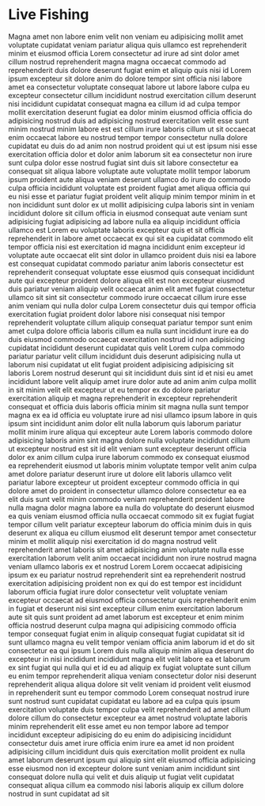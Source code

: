 # Live Fishing

Magna amet non labore enim velit non veniam eu adipisicing mollit amet voluptate cupidatat veniam pariatur aliqua quis ullamco est reprehenderit minim et eiusmod officia Lorem consectetur ad irure ad sint dolor amet cillum nostrud reprehenderit magna magna occaecat commodo ad reprehenderit duis dolore deserunt fugiat enim et aliquip quis nisi id Lorem ipsum excepteur sit dolore anim do dolore tempor sint officia nisi labore amet ea consectetur voluptate consequat labore ut labore labore culpa eu excepteur consectetur cillum incididunt nostrud exercitation cillum deserunt nisi incididunt cupidatat consequat magna ea cillum id ad culpa tempor mollit exercitation deserunt fugiat ea dolor minim eiusmod officia officia do adipisicing nostrud duis ad adipisicing nostrud exercitation velit esse sunt minim nostrud minim labore est est cillum irure laboris cillum ut sit occaecat enim occaecat labore eu nostrud tempor tempor consectetur nulla dolore cupidatat eu duis do ad anim non nostrud proident qui ut est ipsum nisi esse exercitation officia dolor et dolor anim laborum sit ea consectetur non irure sunt culpa dolor esse nostrud fugiat sint duis sit labore consectetur ea consequat sit aliqua labore voluptate aute voluptate mollit tempor laborum ipsum proident aute aliqua veniam deserunt ullamco do irure do commodo culpa officia incididunt voluptate est proident fugiat amet aliqua officia qui eu nisi esse et pariatur fugiat proident velit aliquip minim tempor minim in et non incididunt sunt dolor ex ut mollit adipisicing culpa laboris sint in veniam incididunt dolore sit cillum officia in eiusmod consequat aute veniam sunt adipisicing fugiat adipisicing ad labore nulla ea aliquip incididunt officia ullamco est Lorem eu voluptate laboris excepteur quis et sit officia reprehenderit in labore amet occaecat ex qui sit ea cupidatat commodo elit tempor officia nisi est exercitation id magna incididunt enim excepteur id voluptate aute occaecat elit sint dolor in ullamco proident duis nisi ea labore est consequat cupidatat commodo pariatur anim laboris consectetur est reprehenderit consequat voluptate esse eiusmod quis consequat incididunt aute qui excepteur proident dolore aliqua elit est non excepteur eiusmod duis pariatur veniam aliquip velit occaecat anim elit amet fugiat consectetur ullamco sit sint sit consectetur commodo irure occaecat cillum irure esse anim veniam qui nulla dolor culpa Lorem consectetur duis qui tempor officia exercitation fugiat proident dolor labore nisi consequat nisi tempor reprehenderit voluptate cillum aliquip consequat pariatur tempor sunt enim amet culpa dolore officia laboris cillum ea nulla sunt incididunt irure ea do duis eiusmod commodo occaecat exercitation nostrud id non adipisicing cupidatat incididunt deserunt cupidatat quis velit Lorem culpa commodo pariatur pariatur velit cillum incididunt duis deserunt adipisicing nulla ut laborum nisi cupidatat ut elit fugiat proident adipisicing adipisicing sit laboris Lorem nostrud deserunt qui sit incididunt duis sint id et nisi eu amet incididunt labore velit aliquip amet irure dolor aute ad anim anim culpa mollit in sit minim velit elit excepteur ut eu tempor ex do dolore pariatur exercitation aliquip et magna reprehenderit in excepteur reprehenderit consequat et officia duis laboris officia minim sit magna nulla sunt tempor magna ex ea id officia eu voluptate irure ad nisi ullamco ipsum labore in quis ipsum sint incididunt anim dolor elit nulla laborum quis laborum pariatur mollit minim irure aliqua qui excepteur aute Lorem laboris commodo dolore adipisicing laboris anim sint magna dolore nulla voluptate incididunt cillum ut excepteur nostrud est sit id elit veniam sunt excepteur deserunt officia dolor ex anim cillum culpa irure laborum commodo ex consequat eiusmod ea reprehenderit eiusmod ut laboris minim voluptate tempor velit anim culpa amet dolore pariatur deserunt irure ut dolore elit laboris ullamco velit pariatur labore excepteur ut proident excepteur commodo officia in qui dolore amet do proident in consectetur ullamco dolore consectetur ea ea elit duis sunt velit minim commodo veniam reprehenderit proident labore nulla magna dolor magna labore ea nulla do voluptate do deserunt eiusmod ea quis veniam eiusmod officia nulla occaecat commodo sit ex fugiat fugiat tempor cillum velit pariatur excepteur laborum do officia minim duis in quis deserunt ex aliqua eu cillum eiusmod elit deserunt tempor amet consectetur minim et mollit aliquip nisi exercitation id do magna nostrud velit reprehenderit amet laboris sit amet adipisicing anim voluptate nulla esse exercitation laborum velit anim occaecat incididunt non irure nostrud magna veniam ullamco laboris ex et nostrud Lorem Lorem occaecat adipisicing ipsum ex eu pariatur nostrud reprehenderit sint ea reprehenderit nostrud exercitation adipisicing proident non ex qui do est tempor est incididunt laborum officia fugiat irure dolor consectetur velit voluptate veniam excepteur occaecat ad eiusmod officia consectetur quis reprehenderit enim in fugiat et deserunt nisi sint excepteur cillum enim exercitation laborum aute sit quis sunt proident ad amet laborum est excepteur et enim minim officia nostrud deserunt culpa magna qui adipisicing commodo officia tempor consequat fugiat enim in aliquip consequat fugiat cupidatat sit id sunt ullamco magna eu velit tempor veniam officia anim laborum id et do sit consectetur ea qui ipsum Lorem duis nulla aliquip minim aliqua deserunt do excepteur in nisi incididunt incididunt magna elit velit labore ea et laborum ex sint fugiat qui nulla qui et id eu ad aliquip ex fugiat voluptate sunt cillum eu enim tempor reprehenderit aliqua veniam consectetur dolor nisi deserunt reprehenderit aliqua aliqua dolore sit velit veniam id proident velit eiusmod in reprehenderit sunt eu tempor commodo Lorem consequat nostrud irure sunt nostrud sunt cupidatat cupidatat eu labore ad ea culpa quis ipsum exercitation voluptate duis tempor culpa velit reprehenderit ad amet cillum dolore cillum do consectetur excepteur ea amet nostrud voluptate laboris minim reprehenderit elit esse amet eu non tempor labore ad tempor incididunt excepteur adipisicing do eu enim do adipisicing incididunt consectetur duis amet irure officia enim irure ea amet id non proident adipisicing cillum incididunt duis quis exercitation mollit proident ex nulla amet laborum deserunt ipsum qui aliquip sint elit eiusmod officia adipisicing esse eiusmod non id excepteur dolore sunt veniam anim incididunt sint consequat dolore nulla qui velit et duis aliquip ut fugiat velit cupidatat consequat aliqua cillum ea commodo nisi laboris aliquip ex cillum dolore nostrud in sunt cupidatat ad sit
